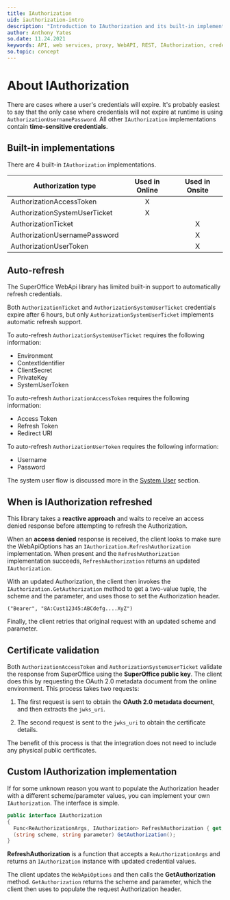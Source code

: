 ```yaml
---
title: IAuthorization
uid: iauthorization-intro
description: "Introduction to IAuthorization and its built-in implementations."
author: Anthony Yates
so.date: 11.24.2021
keywords: API, web services, proxy, WebAPI, REST, IAuthorization, credentials, AuthorizationSystemUserTicket, AuthorizationAccessToken, AuthorizationUserToken, jwks_uri
so.topic: concept
---
```


# About IAuthorization

There are cases where a user's credentials will expire. It's probably easiest to say that the only case where credentials will not expire at runtime is using `AuthorizationUsernamePassword`. All other `IAuthorization` implementations contain **time-sensitive credentials**.

## Built-in implementations

There are 4 built-in `IAuthorization` implementations.

| Authorization type | Used in Online | Used in Onsite |
|---|:-:|:-:|
| AuthorizationAccessToken | X |  |
| AuthorizationSystemUserTicket | X | |
| AuthorizationTicket | | X |
| AuthorizationUsernamePassword | | X |
| AuthorizationUserToken | | X |

## Auto-refresh

The SuperOffice WebApi library has limited built-in support to automatically refresh credentials.

Both `AuthorizationTicket` and `AuthorizationSystemUserTicket` credentials expire after 6 hours, but only `AuthorizationSystemUserTicket` implements automatic refresh support.

To auto-refresh `AuthorizationSystemUserTicket` requires the following information:

* Environment
* ContextIdentifier
* ClientSecret
* PrivateKey
* SystemUserToken

To auto-refresh `AuthorizationAccessToken` requires the following information:

* Access Token
* Refresh Token
* Redirect URI

To auto-refresh `AuthorizationUserToken` requires the following information:

* Username
* Password

The system user flow is discussed more in the [System User][1] section.

## When is IAuthorization refreshed

This library takes a **reactive approach** and waits to receive an access denied response before attempting to refresh the Authorization.

When an **access denied** response is received, the client looks to make sure the WebApiOptions has an `IAuthorization.RefreshAuthorization` implementation. When present and the `RefreshAuthorization` implementation succeeds, `RefreshAuthorization` returns an updated `IAuthorization`.

With an updated Authorization, the client then invokes the `IAuthorization.GetAuthorization` method to get a two-value tuple, the scheme and the parameter, and uses those to set the Authorization header.

`("Bearer", "8A:Cust12345:ABCdefg....XyZ")`

Finally, the client retries that original request with an updated scheme and parameter.

## Certificate validation

Both `AuthorizationAccessToken` and `AuthorizationSystemUserTicket` validate the response from SuperOffice using the **SuperOffice public key**. The client does this by requesting the OAuth 2.0 metadata document from the online environment. This process takes two requests:

1. The first request is sent to obtain the **OAuth 2.0 metadata document**, and then extracts the `jwks_uri`.

2. The second request is sent to the `jwks_uri` to obtain the certificate details.

The benefit of this process is that the integration does not need to include any physical public certificates.

## Custom IAuthorization implementation

If for some unknown reason you want to populate the Authorization header with a different scheme/parameter values, you can implement your own `IAuthorization`. The interface is simple.

```csharp
public interface IAuthorization
{
  Func<ReAuthorizationArgs, IAuthorization> RefreshAuthorization { get; set; }
  (string scheme, string parameter) GetAuthorization();
}
```

**RefreshAuthorization** is a function that accepts a `ReAuthorizationArgs` and returns an `IAuthorization` instance with updated credential values.

The client updates the `WebApiOptions` and then calls the **GetAuthorization** method. `GetAuthorization` returns the scheme and parameter, which the client then uses to populate the request Authorization header.

<!-- Referenced links -->
[1]: systemuserclient.md
